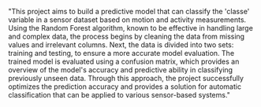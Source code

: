 "This project aims to build a predictive model that can classify the 'classe' variable in a sensor dataset based on motion and activity measurements. Using the Random Forest algorithm, known to be effective in handling large and complex data, the process begins by cleaning the data from missing values ​​and irrelevant columns. Next, the data is divided into two sets: training and testing, to ensure a more accurate model evaluation. The trained model is evaluated using a confusion matrix, which provides an overview of the model's accuracy and predictive ability in classifying previously unseen data. Through this approach, the project successfully optimizes the prediction accuracy and provides a solution for automatic classification that can be applied to various sensor-based systems."
